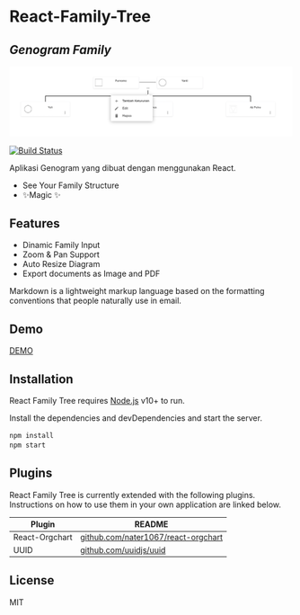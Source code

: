 # React-Family-Tree
## _Genogram Family_

[![N|Genogram](https://raw.githubusercontent.com/wildanal2/react-family-trees/main/ss/Screenshot%20at%20Dec%2022%2018-20-44.png)](https://raw.githubusercontent.com/wildanal2/react-family-trees/main/ss/Screenshot%20at%20Dec%2022%2018-20-44.png)



[![Build Status](https://travis-ci.org/joemccann/dillinger.svg?branch=master)](https://travis-ci.org/joemccann/dillinger)

Aplikasi Genogram yang dibuat dengan menggunakan React. 
 
- See Your Family Structure
- ✨Magic ✨

## Features

- Dinamic Family Input
- Zoom & Pan Support
- Auto Resize Diagram
- Export documents as Image and PDF

Markdown is a lightweight markup language based on the formatting conventions
that people naturally use in email. 

## Demo
[DEMO](https://react-family-trees.vercel.app/)


## Installation

React Family Tree requires [Node.js](https://nodejs.org/) v10+ to run.

Install the dependencies and devDependencies and start the server.

```sh 
npm install
npm start
```
 
 

## Plugins

React Family Tree is currently extended with the following plugins.
Instructions on how to use them in your own application are linked below.

| Plugin | README |
| ------ | ------ |
| React-Orgchart | [github.com/nater1067/react-orgchart][Pluuid] | 
| UUID | [github.com/uuidjs/uuid][Plorgc] |
 

## License

MIT

[//]: # (These are reference links used in the body of this note and get stripped out when the markdown processor does its job. There is no need to format nicely because it shouldn't be seen. Thanks SO - http://stackoverflow.com/questions/4823468/store-comments-in-markdown-syntax)

   [dill]: <https://github.com/joemccann/dillinger>
   [git-repo-url]: <https://github.com/joemccann/dillinger.git>
   [john gruber]: <http://daringfireball.net>
   [df1]: <http://daringfireball.net/projects/markdown/>
   [markdown-it]: <https://github.com/markdown-it/markdown-it>
   [Ace Editor]: <http://ace.ajax.org>
   [node.js]: <http://nodejs.org>
   [Twitter Bootstrap]: <http://twitter.github.com/bootstrap/>
   [jQuery]: <http://jquery.com>
   [@tjholowaychuk]: <http://twitter.com/tjholowaychuk>
   [express]: <http://expressjs.com>
   [AngularJS]: <http://angularjs.org>
   [Gulp]: <http://gulpjs.com>

   [Plorgc]: <https://www.npmjs.com/package/react-orgchart>
   [Pluuid]: <https://www.npmjs.com/package/uuid> 
